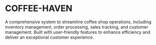 # COFFEE-HAVEN
A comprehensive system to streamline coffee shop operations, including inventory management, order processing, sales tracking, and customer management. Built with user-friendly features to enhance efficiency and deliver an exceptional customer experience.
